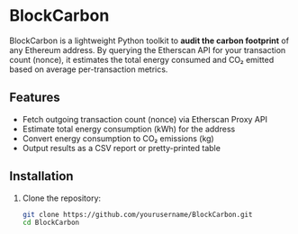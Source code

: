 # BlockCarbon

BlockCarbon is a lightweight Python toolkit to **audit the carbon footprint** of any Ethereum address. By querying the Etherscan API for your transaction count (nonce), it estimates the total energy consumed and CO₂ emitted based on average per-transaction metrics.

## Features

- Fetch outgoing transaction count (nonce) via Etherscan Proxy API
- Estimate total energy consumption (kWh) for the address
- Convert energy consumption to CO₂ emissions (kg)
- Output results as a CSV report or pretty-printed table

## Installation

1. Clone the repository:

   ```bash
   git clone https://github.com/yourusername/BlockCarbon.git
   cd BlockCarbon
